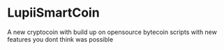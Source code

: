 # LupiiSmartCoin
A new cryptocoin with build up on opensource bytecoin scripts with new features you dont think was possible  
